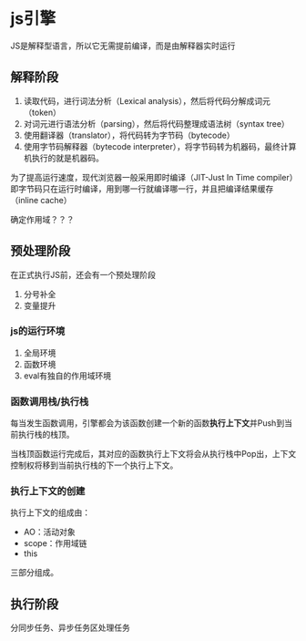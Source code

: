 # js引擎
JS是解释型语言，所以它无需提前编译，而是由解释器实时运行

## 解释阶段
1. 读取代码，进行词法分析（Lexical analysis），然后将代码分解成词元（token）
2. 对词元进行语法分析（parsing），然后将代码整理成语法树（syntax tree）
3. 使用翻译器（translator），将代码转为字节码（bytecode）
4. 使用字节码解释器（bytecode interpreter），将字节码转为机器码，最终计算机执行的就是机器码。

为了提高运行速度，现代浏览器一般采用即时编译（JIT-Just In Time compiler）
即字节码只在运行时编译，用到哪一行就编译哪一行，并且把编译结果缓存（inline cache）

确定作用域？？？
## 预处理阶段
在正式执行JS前，还会有一个预处理阶段
1. 分号补全
2. 变量提升

### js的运行环境
1. 全局环境
2. 函数环境
3. eval有独自的作用域环境

### 函数调用栈/执行栈
每当发生函数调用，引擎都会为该函数创建一个新的函数**执行上下文**并Push到当前执行栈的栈顶。

当栈顶函数运行完成后，其对应的函数执行上下文将会从执行栈中Pop出，上下文控制权将移到当前执行栈的下一个执行上下文。

### 执行上下文的创建
执行上下文的组成由：
- AO：活动对象
- scope：作用域链
- this

三部分组成。

## 执行阶段
分同步任务、异步任务区处理任务

